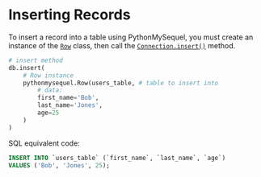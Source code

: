 # Inserting Records

To insert a record into a table using PythonMySequel, you must create an instance of the [`Row`](api_reference/row.md) class, then call the [`Connection.insert()`](api_reference/connection.md#methods-and-attributes) method.
```python
# insert method
db.insert(
    # Row instance
    pythonmysequel.Row(users_table, # table to insert into
        # data:
        first_name='Bob',
        last_name='Jones',
        age=25
    )
)
```
SQL equivalent code:
```sql
INSERT INTO `users_table` (`first_name`, `last_name`, `age`)
VALUES ('Bob', 'Jones', 25);
```
